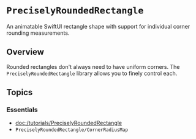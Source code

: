 # ``PreciselyRoundedRectangle``

An animatable SwiftUI rectangle shape with support for individual corner rounding measurements.


## Overview

Rounded rectangles don't always need to have uniform corners. The ``PreciselyRoundedRectangle`` library allows you to finely control each. 

## Topics

### Essentials

- <doc:/tutorials/PreciselyRoundedRectangle>
- ``PreciselyRoundedRectangle/CornerRadiusMap``
